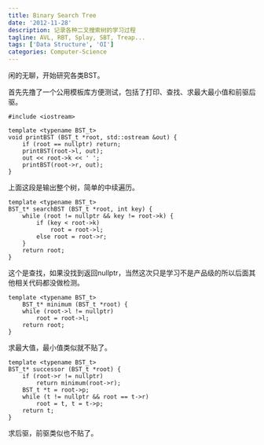 ```yaml
---
title: Binary Search Tree
date: '2012-11-28'
description: 记录各种二叉搜索树的学习过程
tagline: AVL, RBT, Splay, SBT, Treap...
tags: ['Data Structure', 'OI']
categories: Computer-Science
---
```

闲的无聊，开始研究各类BST。

首先先撸了一个公用模板库方便测试，包括了打印、查找、求最大最小值和前驱后驱。

	#include <iostream>
	
	template <typename BST_t>
	void printBST (BST_t *root, std::ostream &out) {
    	if (root == nullptr) return;
    	printBST(root->l, out);
    	out << root->k << ' ';
    	printBST(root->r, out);
	}
	
上面这段是输出整个树，简单的中续遍历。

	template <typename BST_t>
	BST_t* searchBST (BST_t *root, int key) {
    	while (root != nullptr && key != root->k) {
        	if (key < root->k)
            	root = root->l;
        	else root = root->r;
    	}
    	return root;
	}
	
这个是查找，如果没找到返回nullptr，当然这次只是学习不是产品级的所以后面其他相关代码都没做检测。

	template <typename BST_t>
		BST_t* minimum (BST_t *root) {
    	while (root->l != nullptr)
        	root = root->l;
    	return root;
	}
	
求最大值，最小值类似就不贴了。
	
	template <typename BST_t>
	BST_t* successor (BST_t *root) {
    	if (root->r != nullptr)
        	return minimum(root->r);
    	BST_t *t = root->p;
    	while (t != nullptr && root == t->r)
        	root = t, t = t->p;
    	return t;
	}
	
求后驱，前驱类似也不贴了。